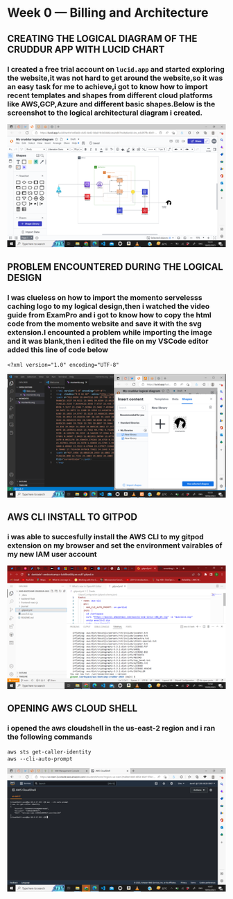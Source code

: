 # Week 0 — Billing and Architecture

## CREATING THE LOGICAL DIAGRAM OF THE CRUDDUR APP WITH LUCID CHART 

### I created a free trial account on ```lucid.app```  and started exploring the website,it was not hard to get around the website,so it was an easy task for me to achieve,i got to know how to import recent templates and shapes from different cloud platforms like AWS,GCP,Azure and different basic shapes.Below is the screenshot to the logical architectural diagram i created.
![Cruddur logical Design](assets/lucid-chart-wk0.png)
## PROBLEM ENCOUNTERED DURING THE LOGICAL DESIGN
### I was clueless on how to import the momento servelesss caching logo to my logical design,then i watched the video guide from ExamPro and i got to know how to copy the html code from the momento website and save it with the svg extension.I encounted a problem while importing the image and it was blank,then i edited the file on my VSCode editor added this line of code below
```
<?xml version="1.0" encoding="UTF-8"
```
![Problem encountered](assets/lucid-chart1-wk0.png)
## AWS CLI INSTALL TO GITPOD
### i was able to succesfully install the AWS CLI to my gitpod extension on my browser and set the environment vairables of my new IAM user account 
![AWS CLI INSTALL](assets/aws-cli-install.png)

## OPENING AWS CLOUD SHELL
### i opened the aws cloudshell in the us-east-2 region and i ran the following commands
```
aws sts get-caller-identity
aws --cli-auto-prompt
```
![AWS CLOUD SHELL](assets/aws-cloudshell.png)
